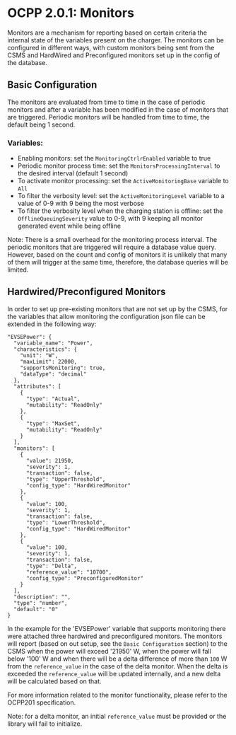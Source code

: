 # OCPP 2.0.1: Monitors

Monitors are a mechanism for reporting based on certain criteria the internal state of the variables present on the charger. The monitors can be configured in different ways, with custom monitors being sent from the CSMS and HardWired and Preconfigured monitors set up in the config of the database.


## Basic Configuration

The monitors are evaluated from time to time in the case of periodic monitors and after a variable has been modified in the case of monitors that are triggered. Periodic monitors will be handled from time to time, the default being 1 second.

### Variables:
- Enabling monitors: set the `MonitoringCtrlrEnabled` variable to true
- Periodic monitor process time: set the `MonitorsProcessingInterval` to the desired interval (default 1 second)
- To activate monitor processing: set the `ActiveMonitoringBase` variable to `All`
- To filter the verbosity level: set the `ActiveMonitoringLevel` variable to a value of 0-9 with 9 being the most verbose
- To filter the verbosity level when the charging station is offline: set the `OfflineQueuingSeverity` value to 0-9, with 9 keeping all monitor generated event while being offline

Note: There is a small overhead for the monitoring process interval. The periodic monitors that are triggered will require a database value query. However, based on the count and config of monitors it is unlikely that many of them will trigger at the same time, therefore, the database queries will be limited.

## Hardwired/Preconfigured Monitors

In order to set up pre-existing monitors that are not set up by the CSMS, for the variables that allow monitoring the configuration json file can be extended in the following way:

```
"EVSEPower": {
  "variable_name": "Power",
  "characteristics": {
    "unit": "W",
    "maxLimit": 22000,
    "supportsMonitoring": true,
    "dataType": "decimal"
  },
  "attributes": [
    {
      "type": "Actual",
      "mutability": "ReadOnly"
    },
    {
      "type": "MaxSet",
      "mutability": "ReadOnly"
    }
  ],
  "monitors": [
    {
      "value": 21950,
      "severity": 1,
      "transaction": false,
      "type": "UpperThreshold",
      "config_type": "HardWiredMonitor"
    },
    {
      "value": 100,
      "severity": 1,
      "transaction": false,
      "type": "LowerThreshold",
      "config_type": "HardWiredMonitor"
    },
    {
      "value": 100,
      "severity": 1,
      "transaction": false,
      "type": "Delta",
      "reference_value": "10700",
      "config_type": "PreconfiguredMonitor"
    }
  ],
  "description": "",
  "type": "number",
  "default": "0"
}
```

In the example for the 'EVSEPower' variable that supports monitoring there were attached three hardwired and preconfigured monitors. The monitors will report (based on out setup, see the `Basic Configuration` section) to the CSMS when the power will exceed '21950' W, when the power will fall below '100' W and when there will be a delta difference of more than `100` W from the `reference_value` in the case of the delta monitor. When the delta is exceeded the `reference_value` will be updated internally, and a new delta will be calculated based on that.

For more information related to the monitor functionality, please refer to the OCPP201 specification.

Note: for a delta monitor, an initial `reference_value` must be provided or the library will fail to initialize.